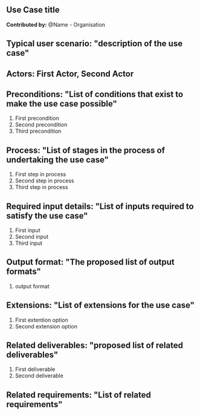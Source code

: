 
## Use Case title

**Contributed by:** @Name - Organisation

## Typical user scenario: "description of the use case"


## Actors: First Actor, Second Actor

## Preconditions: "List of conditions that exist to make the use case possible"
1. First precondition
2. Second precondition
3. Third precondition

## Process: "List of stages in the process of undertaking the use case"
1. First step in process
2. Second step in process
3. Third step in process


## Required input details: "List of inputs required to satisfy the use case"
1.	First input
2.	Second input
3.  Third input

## Output format: "The proposed list of output formats"
1.	output format

## Extensions: "List of extensions for the use case"
1.	First extention option
2.	Second extension option
 
## Related deliverables: "proposed list of related deliverables"
1.	First deliverable
2.	Second deliverable

## Related requirements: "List of related requirements"
